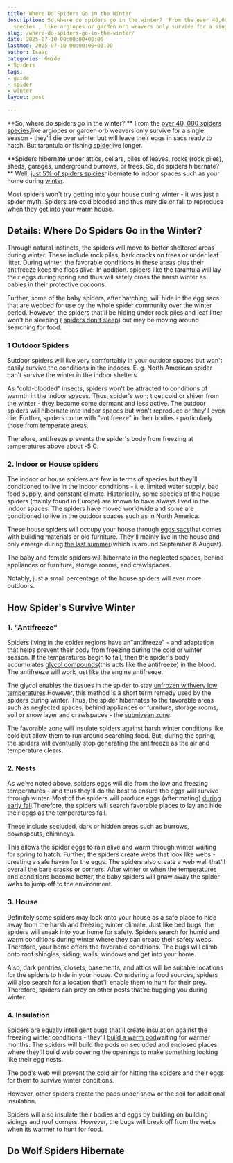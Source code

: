 ```yaml
---
title: Where Do Spiders Go in the Winter
description: So,where do spiders go in the winter?  From the over 40,000 spiders
  species , like argiopes or garden orb weavers only survive for a single season
slug: /where-do-spiders-go-in-the-winter/
date: 2025-07-10 00:00:00+00:00
lastmod: 2025-07-10 00:00:00+03:00
author: Isaac
categories: Guide
- Spiders
tags:
- guide
- spider
- winter
layout: post

---
```

**So, where do spiders go in the winter? ** From the [over 40, 000 spiders species](https://www.livescience.com/22122-types-of-spiders.html),like argiopes or garden orb weavers only survive for a single season - they'll die over winter but will leave their eggs in sacs ready to hatch. But tarantula or fishing [spider](https://pestpolicy.com/can-you-drown-a-spider/)live longer.

**Spiders hibernate under attics, cellars, piles of leaves, rocks (rock piles), sheds, garages, underground burrows, or trees. So, do spiders hibernate? ** Well, [just 5% of spiders spicies](https://cc.zdtc.app/v1/otc/05YcxvrJv7bM0tkN3uaIbHd?veneer=dynamic&url=https%3A%2F%2Fwww.burkemuseum.org%2Fblog%2Fmyth-spiders-come-indoors-fall)hibernate to indoor spaces such as your home during [winter](https://pestpolicy.com/10-winter-landscaping-ideas-to-spruce-up-your-outdoor-space/).

Most spiders won't try getting into your house during winter - it was just a spider myth. Spiders are cold blooded and thus may die or fail to reproduce when they get into your warm house.

##  Details: Where Do Spiders Go in the Winter?

Through natural instincts, the spiders will move to better sheltered areas during winter. These include rock piles, bark cracks on trees or under leaf litter. During winter, the favorable conditions in these areas plus their antifreeze keep the fleas alive. In addition. spiders like the tarantula will lay their eggs during spring and thus will safely cross the harsh winter as babies in their protective cocoons.

Further, some of the baby spiders, after hatching, will hide in the egg sacs that are webbed for use by the whole spider community over the winter period. However, the spiders that'll be hiding under rock piles and leaf litter won't be sleeping ( [spiders don't sleep](https://pestpolicy.com/do-spiders-sleep/)) but may be moving around searching for food.

###  1 Outdoor Spiders

Sutdoor spiders will live very comfortably in your outdoor spaces but won't easily survive the conditions in the indoors. E. g. North American spider can't survive the winter in the indoor shelters.

As "cold-blooded" insects, spiders won't be attracted to conditions of warmth in the indoor spaces. Thus, spider's won; t get cold or shiver from the winter - they become come dormant and less active. The outdoor spiders will hibernate into indoor spaces but won't reproduce or they'll even die. Further, spiders come with "antifreeze" in their bodies - particularly those from temperate areas.

Therefore, antifreeze prevents the spider's body from freezing at temperatures above about -5 C.

###  2. Indoor or House spiders

The indoor or house spiders are few in terms of species but they'll conditioned to live in the indoor conditions - i. e. limited water supply, bad food supply, and constant climate. Historically, some species of the house spiders (mainly found in Europe) are known to have always lived in the indoor spaces. The spiders have moved worldwide and some are conditioned to live in the outdoor spaces such as in North America.

These house spiders will occupy your house through [eggs sacs](https://www.burkemuseum.org/blog/myth-all-spiders-make-webs)that comes with building materials or old furniture. They'll mainly live in the house and only emerge during [the last summer](https://www.burkemuseum.org/blog/myth-late-summer-has-most-spiders)(which is around September & August).

The baby and female spiders will hibernate in the neglected spaces, behind appliances or furniture, storage rooms, and crawlspaces.

Notably, just a small percentage of the house spiders will ever more outdoors.

##  How Spider's Survive Winter

###  1. "Antifreeze"

Spiders living in the colder regions have an"antifreeze" - and adaptation that helps prevent their body from freezing during the cold or winter season. If the temperatures begin to fall, then the spider's body accumulates [glycol compounds](https://en.wikipedia.org/wiki/Ethylene_glycol)(this acts like the antifreeze) in the blood. The antifreeze will work just like the engine antifreeze.

The glycol enables the tissues in the spider to stay [unfrozen withvery low temperatures](https://arthropodecology.com/2016/01/05/frozen-spiders/).However, this method is a short term remedy used by the spiders during winter. Thus, the spider hibernates to the favorable areas such as neglected spaces, behind appliances or furniture, storage rooms, soil or snow layer and crawlspaces - the [subnivean zone](https://northernwoodlands.org/outside_story/article/subnivean-shelter-snow).

The favorable zone will insulate spiders against harsh winter conditions like cold but allow them to run around searching food. But, during the spring, the spiders will eventually stop generating the antifreeze as the air and temperature clears.

###  2. Nests

As we've noted above, spiders eggs will die from the low and freezing temperatures - and thus they'll do the best to ensure the eggs will survive through winter. Most of the spiders will produce eggs (after mating) [during early fall](https://www.wpr.org/what-happens-spiders-winter).Therefore, the spiders will search favorable places to lay and hide their eggs as the temperatures fall.

These include secluded, dark or hidden areas such as burrows, downspouts, chimneys.

This allows the spider eggs to rain alive and warm through winter waiting for spring to hatch. Further, the spiders create webs that look like webs - creating a safe haven for the eggs. The spiders also create a web wall that'll overall the bare cracks or corners. After winter or when the temperatures and conditions become better, the baby spiders will gnaw away the spider webs to jump off to the environment.

###  3. House

Definitely some spiders may look onto your house as a safe place to hide away from the harsh and freezing winter climate. Just like bed bugs, the spiders will sneak into your home for safety. Spiders search for humid and warm conditions during winter where they can create their safety webs. Therefore, your home offers the favorable conditions. The bugs will climb onto roof shingles, siding, walls, windows and get into your home.

Also, dark pantries, closets, basements, and attics will be suitable locations for the spiders to hide in your house. Considering a food sources, spiders will also search for a location that'll enable them to hunt for their prey. Therefore, spiders can prey on other pests that're bugging you during winter.

###  4. Insulation

Spiders are equally intelligent bugs that'll create insulation against the freezing winter conditions - they'll [build a warm pod](http://www.actforlibraries.org/spiders-in-winter/)waiting for warmer months. The spiders will build the pods on secluded and enclosed places where they'll build web covering the openings to make something looking like their egg nests.

The pod's web will prevent the cold air for hitting the spiders and their eggs for them to survive winter conditions.

However, other spiders create the pads under snow or the soil for additional insulation.

Spiders will also insulate their bodies and eggs by building on building sidings and roof corners. However, the bugs will break off from the webs when its warmer to hunt for food.

##  Do Wolf Spiders Hibernate
